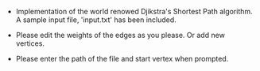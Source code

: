 - Implementation of the world renowed Djikstra's Shortest Path algorithm. A sample input file, 'input.txt' has been included. 

- Please edit the weights of the edges as you please. Or add new vertices. 

- Please enter the path of the file and start vertex when prompted.
